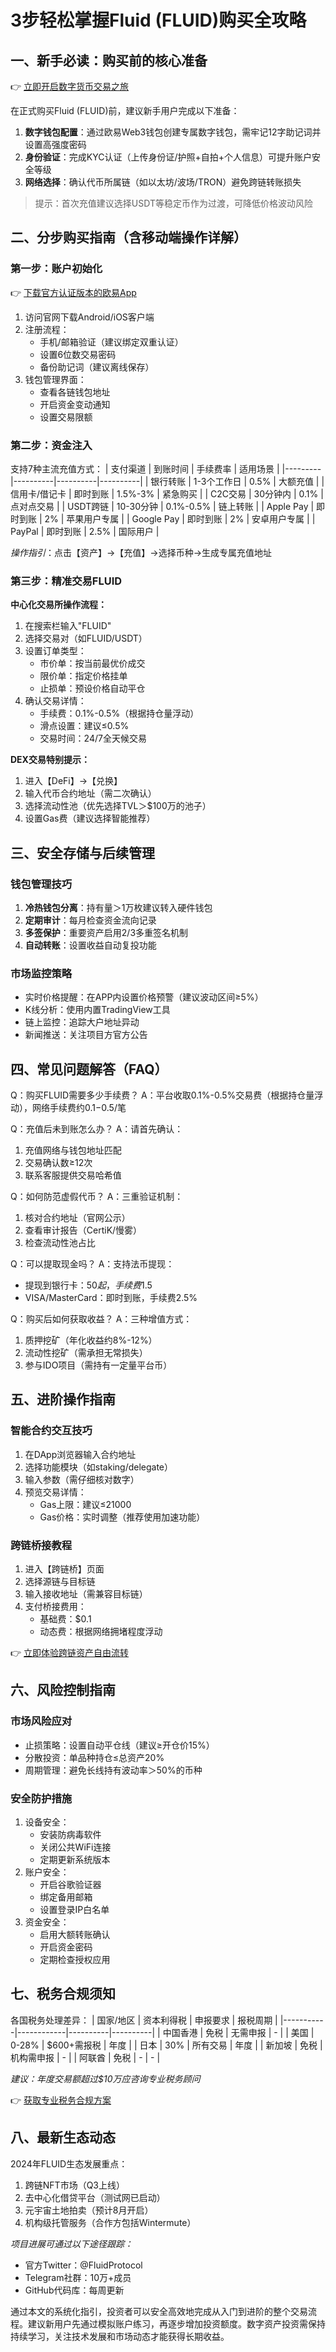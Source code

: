 # 3步轻松掌握Fluid (FLUID)购买全攻略

## 一、新手必读：购买前的核心准备
👉 [立即开启数字货币交易之旅](https://bit.ly/okx_welcome)

在正式购买Fluid (FLUID)前，建议新手用户完成以下准备：
1. **数字钱包配置**：通过欧易Web3钱包创建专属数字钱包，需牢记12字助记词并设置高强度密码
2. **身份验证**：完成KYC认证（上传身份证/护照+自拍+个人信息）可提升账户安全等级
3. **网络选择**：确认代币所属链（如以太坊/波场/TRON）避免跨链转账损失

> 提示：首次充值建议选择USDT等稳定币作为过渡，可降低价格波动风险

## 二、分步购买指南（含移动端操作详解）

### 第一步：账户初始化
👉 [下载官方认证版本的欧易App](https://bit.ly/okx_welcome)
1. 访问官网下载Android/iOS客户端
2. 注册流程：
   - 手机/邮箱验证（建议绑定双重认证）
   - 设置6位数交易密码
   - 备份助记词（建议离线保存）
3. 钱包管理界面：
   - 查看各链钱包地址
   - 开启资金变动通知
   - 设置交易限额

### 第二步：资金注入
支持7种主流充值方式：
| 支付渠道 | 到账时间 | 手续费率 | 适用场景 |
|---------|----------|----------|----------|
| 银行转账 | 1-3个工作日 | 0.5% | 大额充值 |
| 信用卡/借记卡 | 即时到账 | 1.5%-3% | 紧急购买 |
| C2C交易 | 30分钟内 | 0.1% | 点对点交易 |
| USDT跨链 | 10-30分钟 | 0.1%-0.5% | 链上转账 |
| Apple Pay | 即时到账 | 2% | 苹果用户专属 |
| Google Pay | 即时到账 | 2% | 安卓用户专属 |
| PayPal | 即时到账 | 2.5% | 国际用户 |

*操作指引*：点击【资产】→【充值】→选择币种→生成专属充值地址

### 第三步：精准交易FLUID
**中心化交易所操作流程：**
1. 在搜索栏输入"FLUID"
2. 选择交易对（如FLUID/USDT）
3. 设置订单类型：
   - 市价单：按当前最优价成交
   - 限价单：指定价格挂单
   - 止损单：预设价格自动平仓
4. 确认交易详情：
   - 手续费：0.1%-0.5%（根据持仓量浮动）
   - 滑点设置：建议≤0.5%
   - 交易时间：24/7全天候交易

**DEX交易特别提示：**
1. 进入【DeFi】→【兑换】
2. 输入代币合约地址（需二次确认）
3. 选择流动性池（优先选择TVL＞$100万的池子）
4. 设置Gas费（建议选择智能推荐）

## 三、安全存储与后续管理

### 钱包管理技巧
1. **冷热钱包分离**：持有量＞1万枚建议转入硬件钱包
2. **定期审计**：每月检查资金流向记录
3. **多签保护**：重要资产启用2/3多重签名机制
4. **自动转账**：设置收益自动复投功能

### 市场监控策略
- 实时价格提醒：在APP内设置价格预警（建议波动区间≥5%）
- K线分析：使用内置TradingView工具
- 链上监控：追踪大户地址异动
- 新闻推送：关注项目方官方公告

## 四、常见问题解答（FAQ）

Q：购买FLUID需要多少手续费？
A：平台收取0.1%-0.5%交易费（根据持仓量浮动），网络手续费约$0.1-$0.5/笔

Q：充值后未到账怎么办？
A：请首先确认：
1. 充值网络与钱包地址匹配
2. 交易确认数≥12次
3. 联系客服提供交易哈希值

Q：如何防范虚假代币？
A：三重验证机制：
1. 核对合约地址（官网公示）
2. 查看审计报告（CertiK/慢雾）
3. 检查流动性池占比

Q：可以提取现金吗？
A：支持法币提现：
- 提现到银行卡：$50起，手续费$1.5
- VISA/MasterCard：即时到账，手续费2.5%

Q：购买后如何获取收益？
A：三种增值方式：
1. 质押挖矿（年化收益约8%-12%）
2. 流动性挖矿（需承担无常损失）
3. 参与IDO项目（需持有一定量平台币）

## 五、进阶操作指南

### 智能合约交互技巧
1. 在DApp浏览器输入合约地址
2. 选择功能模块（如staking/delegate）
3. 输入参数（需仔细核对数字）
4. 预览交易详情：
   - Gas上限：建议≤21000
   - Gas价格：实时调整（推荐使用加速功能）

### 跨链桥接教程
1. 进入【跨链桥】页面
2. 选择源链与目标链
3. 输入接收地址（需兼容目标链）
4. 支付桥接费用：
   - 基础费：$0.1
   - 动态费：根据网络拥堵程度浮动

👉 [立即体验跨链资产自由流转](https://bit.ly/okx_welcome)

## 六、风险控制指南

### 市场风险应对
- 止损策略：设置自动平仓线（建议≥开仓价15%）
- 分散投资：单品种持仓≤总资产20%
- 周期管理：避免长线持有波动率＞50%的币种

### 安全防护措施
1. 设备安全：
   - 安装防病毒软件
   - 关闭公共WiFi连接
   - 定期更新系统版本
2. 账户安全：
   - 开启谷歌验证器
   - 绑定备用邮箱
   - 设置登录IP白名单
3. 资金安全：
   - 启用大额转账确认
   - 开启资金密码
   - 定期检查授权应用

## 七、税务合规须知

各国税务处理差异：
| 国家/地区 | 资本利得税 | 申报要求 | 报税周期 |
|-----------|------------|----------|----------|
| 中国香港 | 免税 | 无需申报 | - |
| 美国 | 0-28% | $600+需报税 | 年度 |
| 日本 | 30% | 所有交易 | 年度 |
| 新加坡 | 免税 | 机构需申报 | - |
| 阿联酋 | 免税 | - | - |

*建议：年度交易额超过$10万应咨询专业税务顾问*

👉 [获取专业税务合规方案](https://bit.ly/okx_welcome)

## 八、最新生态动态

2024年FLUID生态发展重点：
1. 跨链NFT市场（Q3上线）
2. 去中心化借贷平台（测试网已启动）
3. 元宇宙土地拍卖（预计8月开启）
4. 机构级托管服务（合作方包括Wintermute）

*项目进展可通过以下途径跟踪：*
- 官方Twitter：@FluidProtocol
- Telegram社群：10万+成员
- GitHub代码库：每周更新

通过本文的系统化指引，投资者可以安全高效地完成从入门到进阶的整个交易流程。建议新用户先通过模拟账户练习，再逐步增加投资额度。数字资产投资需保持持续学习，关注技术发展和市场动态才能获得长期收益。